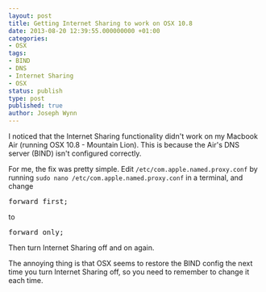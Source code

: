 ```yaml
---
layout: post
title: Getting Internet Sharing to work on OSX 10.8
date: 2013-08-20 12:39:55.000000000 +01:00
categories:
- OSX
tags:
- BIND
- DNS
- Internet Sharing
- OSX
status: publish
type: post
published: true
author: Joseph Wynn
---
```

<p>I noticed that the Internet Sharing functionality didn't work on my Macbook Air (running OSX 10.8 - Mountain Lion). This is because the Air's DNS server (BIND) isn't configured correctly.</p>
<p>For me, the fix was pretty simple. Edit <code>/etc/com.apple.named.proxy.conf</code> by running <code>sudo nano /etc/com.apple.named.proxy.conf</code> in a terminal, and change</p>
<pre class="no-highlight">forward first;</pre>
<p>to</p>
<pre class="no-highlight">forward only;</pre>
<p>Then turn Internet Sharing off and on again.</p>
<p>The annoying thing is that OSX seems to restore the BIND config the next time you turn Internet Sharing off, so you need to remember to change it each time.</p>
